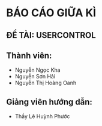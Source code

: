 # BÁO CÁO GIỮA KÌ
## ĐỀ TÀI: USERCONTROL

## Thành viên:
* Nguyễn Ngọc Kha
* Nguyễn Sơn Hải
* Nguyễn Thị Hoàng Oanh

## Giảng viên hướng dẫn:
* Thầy Lê Huỳnh Phước
